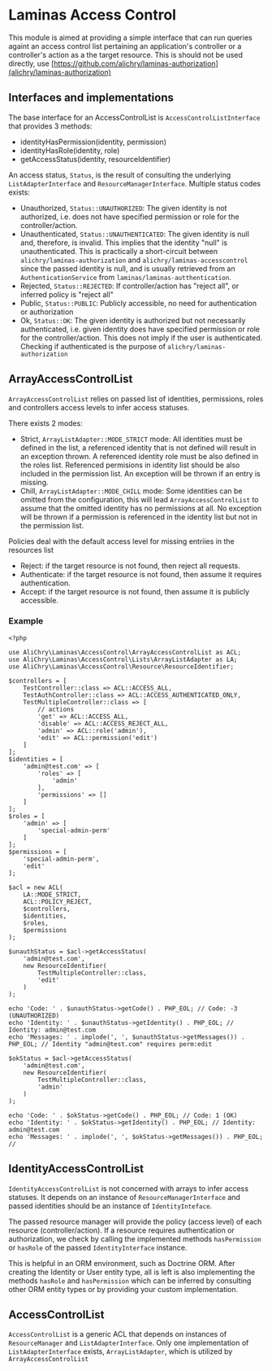 # Laminas Access Control
This module is aimed at providing a simple interface that can run queries againt an access control list pertaining an application's controller or a controller's action as a the target resource. This is should not be used directly, use [https://github.com/alichry/laminas-authorization](alichry/laminas-authorization)

## Interfaces and implementations
The base interface for an AccessControlList is `AccessControlListInterface` that
provides 3 methods:  

- identityHasPermission(identity, permission)
- identityHasRole(identity, role)
- getAccessStatus(identity, resourceIdentifier)

An access status, `Status`, is the result of consulting the underlying
`ListAdapterInterface` and `ResourceManagerInterface`. Multiple status codes
exists:  

- Unauthorized, `Status::UNAUTHORIZED`: The given identity is not authorized, i.e.
does not have specified permission or role for the controller/action.
- Unauthenticated, `Status::UNAUTHENTICATED`: The given identity is null and,
therefore, is invalid. This implies that the identity "null" is unauthenticated.
This is practically a short-circuit between `alichry/laminas-authorization` and
`alichry/laminas-accesscontrol` since the passed identity is null, and is usually
retrieved from an `AuthenticationService` from `laminas/laminas-autthentication`.
- Rejected, `Status::REJECTED`: If controller/action has "reject all", or 
inferred policy is "reject all"
- Public, `Status::PUBLIC`: Publicly accessible, no need for authentication or
authorization
- Ok, `Status::OK`: The given identity is authorized but not necessarily
authenticated, i.e. given identity does have specified permission or role for 
the controller/action. This does not imply if the user is authenticated.
Checking if authenticated is the purpose of `alichry/laminas-authorization`

## ArrayAccessControlList
`ArrayAccessControlList` relies on passed list of identities,
permissions, roles and controllers access levels to infer access statuses.  

There exists 2 modes:

- Strict, `ArrayListAdapter::MODE_STRICT` mode: All identities must be defined in
the list, a referenced identity that is not defined will result in an exception
thrown. A referenced identity role must be also defined in the roles list.
Referenced permisions in identity list should be also included in the permission
list. An exception will be thrown if an entry is missing.
- Chill, `ArrayListAdapter::MODE_CHILL` mode: Some identities can be omitted from
the configuration, this will lead `ArrayAccessControlList` to assume that the
omitted identity has no permissions at all. No exception will be thrown if a
permission is referenced in the identity list but not in the permission list.

Policies deal with the default access level for missing entriies in the resources list

- Reject: if the target resource is not found, then reject all requests.
- Authenticate: if the target resource is not found, then assume it requires authentication.
- Accept: if the target resource is not found, then assume it is publicly accessible.

### Example

```
<?php

use AliChry\Laminas\AccessControl\ArrayAccessControlList as ACL;
use AliChry\Laminas\AccessControl\Lists\ArrayListAdapter as LA;
use AliChry\Laminas\AccessControl\Resource\ResourceIdentifier;

$controllers = [
    TestController::class => ACL::ACCESS_ALL,
    TestAuthController::class => ACL::ACCESS_AUTHENTICATED_ONLY,
    TestMultipleController::class => [
        // actions
        'get' => ACL::ACCESS_ALL,
        'disable' => ACL::ACCESS_REJECT_ALL,
        'admin' => ACL::role('admin'),
        'edit' => ACL::permission('edit')
    ]
];
$identities = [
    'admin@test.com' => [
        'roles' => [
            'admin'
        ],
        'permissions' => []
    ]
];
$roles = [
    'admin' => [
        'special-admin-perm'
    ]
];
$permissions = [
    'special-admin-perm',
    'edit'
];

$acl = new ACL(
    LA::MODE_STRICT,
    ACL::POLICY_REJECT,
    $controllers,
    $identities,
    $roles,
    $permissions
);

$unauthStatus = $acl->getAccessStatus(
    'admin@test.com',
    new ResourceIdentifier(
        TestMultipleController::class,
        'edit'
    )
);

echo 'Code: ' . $unauthStatus->getCode() . PHP_EOL; // Code: -3 (UNAUTHORIZED)
echo 'Identity: ' . $unauthStatus->getIdentity() . PHP_EOL; // Identity: admin@test.com
echo 'Messages: ' . implode(', ', $unauthStatus->getMessages()) . PHP_EOL; // Identity "admin@test.com" requires perm:edit

$okStatus = $acl->getAccessStatus(
    'admin@test.com',
    new ResourceIdentifier(
        TestMultipleController::class,
        'admin'
    )
);

echo 'Code: ' . $okStatus->getCode() . PHP_EOL; // Code: 1 (OK)
echo 'Identity: ' . $okStatus->getIdentity() . PHP_EOL; // Identity: admin@test.com
echo 'Messages: ' . implode(', ', $okStatus->getMessages()) . PHP_EOL; //
```

## IdentityAccessControlList
`IdentityAccessControlList` is not concerned with arrays to infer access statuses.
It depends on an instance of `ResourceManagerInterface` and passed identities
should be an instance of `IdentityInteface`.  

The passed resource manager will provide the policy (access level) of each
resource (controller/action). If a resource requires authentication or
authorization, we check by calling the implemented methods `hasPermission` or
`hasRole` of the passed `IdentityInterface` instance.  

This is helpful in an ORM environment, such as Doctrine ORM. After creating
the Identity or User entity type, all is left is also implementing the methods
`hasRole` and `hasPermission` which can be inferred by consulting other ORM
entity types or by providing your custom implementation.

## AccessControlList
`AccessControlList` is a generic ACL that depends on instances of 
`ResourceManager` and `ListAdapterInterface`. Only one implementation of
`ListAdapterInterface` exists, `ArrayListAdapter`, which is utilized by
`ArrayAccessControlList`
